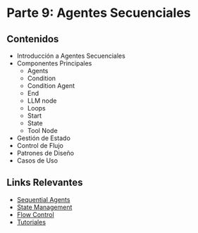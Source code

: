 # Parte 9: Agentes Secuenciales

## Contenidos

- Introducción a Agentes Secuenciales
- Componentes Principales
  - Agents
  - Condition
  - Condition Agent
  - End
  - LLM node
  - Loops
  - Start
  - State
  - Tool Node
- Gestión de Estado
- Control de Flujo
- Patrones de Diseño
- Casos de Uso

## Links Relevantes

- [Sequential Agents](../../usar-flowise/agentflows/sequential-agents/README.md)
- [State Management](../../usar-flowise/agentflows/sequential-agents/state.md)
- [Flow Control](../../usar-flowise/agentflows/sequential-agents/flow-control.md)
- [Tutoriales](../../usar-flowise/agentflows/sequential-agents/tutoriales-video.md) 